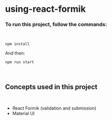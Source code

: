 # using-react-formik

<h3> To run this project, follow the commands: </h3>
<br />
  
```
npm install
```

And then:

```
npm run start
```

<br />

## Concepts used in this project

<br />

-   React Formik (validation and submission)
-   Material UI
